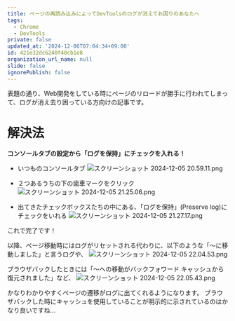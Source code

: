 ```yaml
---
title: ページの再読み込みによってDevToolsのログが消えてお困りのあなたへ
tags:
  - Chrome
  - DevTools
private: false
updated_at: '2024-12-06T07:04:34+09:00'
id: 421e32dc6240f40cb1e8
organization_url_name: null
slide: false
ignorePublish: false
---
```

表題の通り、Web開発をしている時にページのリロードが勝手に行われてしまって、ログが消え去り困っている方向けの記事です。

# 解決法
__コンソールタブの設定から「ログを保持」にチェックを入れる！__

- いつものコンソールタブ
![スクリーンショット 2024-12-05 20.59.11.png](https://qiita-image-store.s3.ap-northeast-1.amazonaws.com/0/2778030/fa1da114-c19c-b6ea-f130-2f3fb70329f3.png)


- ２つあるうちの下の歯車マークをクリック
![スクリーンショット 2024-12-05 21.25.06.png](https://qiita-image-store.s3.ap-northeast-1.amazonaws.com/0/2778030/6ec4dd9b-5c3e-90cb-18af-23ebcf371db1.png)


- 出てきたチェックボックスたちの中にある、「ログを保持」(Preserve log)にチェックをいれる
![スクリーンショット 2024-12-05 21.27.17.png](https://qiita-image-store.s3.ap-northeast-1.amazonaws.com/0/2778030/5fa5d968-208f-4d3c-3cc2-dfe9952d9076.png)

これで完了です！

以降、ページ移動時にはログがリセットされる代わりに、以下のような「〜に移動しました」と言うログや、
![スクリーンショット 2024-12-05 22.04.53.png](https://qiita-image-store.s3.ap-northeast-1.amazonaws.com/0/2778030/ae0b2c50-aeac-d805-8cda-810bc3d7bc7d.png)

ブラウザバックしたときには「〜への移動がバックフォワード キャッシュから復元されました」など、
![スクリーンショット 2024-12-05 22.05.43.png](https://qiita-image-store.s3.ap-northeast-1.amazonaws.com/0/2778030/4cb00a02-c3c2-0072-a8de-54e3dd9b6077.png)

かなりわかりやすくページの遷移がログに出てくれるようになります。
ブラウザバックした時にキャッシュを使用していることが明示的に示されているのはかなり良いですね...



